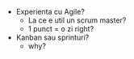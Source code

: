 * Experienta cu Agile?
    * La ce e util un scrum master?
    * 1 punct = o zi right?
* Kanban sau sprinturi?
    * why?
